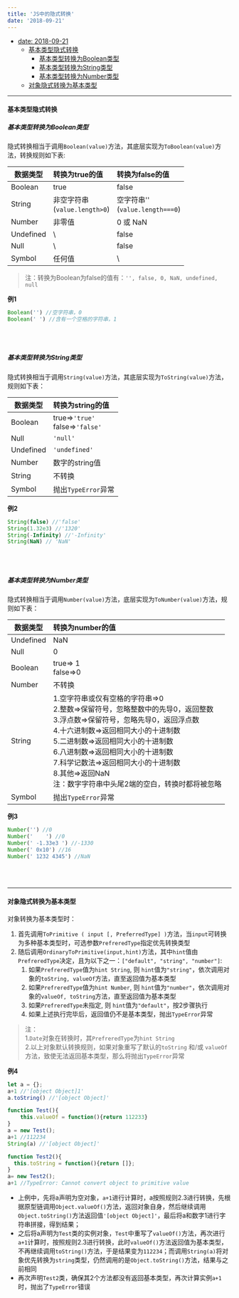 ```yaml
---
title: 'JS中的隐式转换'
date: '2018-09-21'
---
```


- [date: 2018-09-21](#date-2018-09-21)
    - [基本类型隐式转换](#基本类型隐式转换)
      - [基本类型转换为Boolean类型](#基本类型转换为boolean类型)
      - [基本类型转换为String类型](#基本类型转换为string类型)
      - [基本类型转换为Number类型](#基本类型转换为number类型)
    - [对象隐式转换为基本类型](#对象隐式转换为基本类型)
*****
#### 基本类型隐式转换
##### 基本类型转换为Boolean类型  

隐式转换相当于调用`Boolean(value)`方法，其底层实现为`ToBoolean(value)`方法，转换规则如下表:

| 数据类型  | 转换为true的值                   | 转换为false的值                    |
| --------- | :------------------------------- | :--------------------------------- |
| Boolean   | true                             | false                              |
| String    | 非空字符串<br>(`value.length>0`) | 空字符串''<br>(`value.length===0`) |
| Number    | 非零值                           | 0 或 NaN                           |
| Undefined | \\                               | false                              |
| Null      | \\                               | false                              |
| Symbol    | 任何值                           | \\                                 |
>注：转换为Boolean为false的值有：`'', false, 0, NaN, undefined, null`  

**例1**  
```javascript
Boolean('') //空字符串，0
Boolean(' ') //含有一个空格的字符串，1
```
<br><br>
##### 基本类型转换为String类型

隐式转换相当于调用`String(value)`方法，其底层实现为`ToString(value)`方法，规则如下表：

| 数据类型  | 转换为string的值                   |
| --------- | :--------------------------------- |
| Boolean   | true=>`'true'`<br>false=>`'false'` |
| Null      | `'null'`                           |
| Undefined | `'undefined'`                      |
| Number    | 数字的string值                     |
| String    | 不转换                             |
| Symbol    | 抛出`TypeError`异常                |
**例2**  
```javascript
String(false) //'false'
String(1.32e3) //'1320'
String(-Infinity) //'-Infinity'
String(NaN) // 'NaN'
```
<br><br>
##### 基本类型转换为Number类型

隐式转换相当于调用`Number(value)`方法，底层实现为`ToNumber(value)`方法，规则如下表：

| 数据类型  | 转换为number的值                                                                                                                                                                                                                                                                                                                                                |
| --------- | :-------------------------------------------------------------------------------------------------------------------------------------------------------------------------------------------------------------------------------------------------------------------------------------------------------------------------------------------------------------- |
| Undefined | NaN                                                                                                                                                                                                                                                                                                                                                             |
| Null      | 0                                                                                                                                                                                                                                                                                                                                                               |
| Boolean   | true=> 1<br>false=>0                                                                                                                                                                                                                                                                                                                                            |
| Number    | 不转换                                                                                                                                                                                                                                                                                                                                                          |
| String    | 1.空字符串或仅有空格的字符串=>0<br>2.整数=>保留符号，忽略整数中的先导0，返回整数<br>3.浮点数=>保留符号，忽略先导0，返回浮点数<br>4.十六进制数=>返回相同大小的十进制数<br>5.二进制数=>返回相同大小的十进制数<br>6.八进制数=>返回相同大小的十进制数<br>7.科学记数法=>返回相同大小的十进制数<br>8.其他=>返回NaN<br>注：数字字符串中头尾2端的空白，转换时都将被忽略 |
| Symbol    | 抛出`TypeError`异常                                                                                                                                                                                                                                                                                                                                             |

**例3**  
```javascript
Number('') //0
Number('    ') //0
Number(' -1.33e3 ') //-1330
Number(' 0x10') //16
Number(' 1232 4345') //NaN
```
<br><br>
***
#### 对象隐式转换为基本类型  
对象转换为基本类型时：
1. 首先调用`ToPrimitive ( input [, PreferredType] )`方法，当`input`可转换为多种基本类型时，可选参数`PrefreredType`指定优先转换类型  
2. 随后调用`OrdinaryToPrimitive(input,hint)`方法，其中`hint`值由`PrefreredType`决定，且为以下之一：`["default", "string", "number"]`:  
    1. 如果`PrefreredType`值为`hint String`, 则 `hint`值为`"string"`，依次调用对象的`toString, valueOf`方法，直至返回值为基本类型
    2. 如果`PrefreredType`值为`hint Number`, 则 `hint`值为`"number"`，依次调用对象的`valueOf, toString`方法，直至返回值为基本类型
    3. 如果`PrefreredType`未指定, 则 `hint`值为`"default"`，按2步骤执行
    4. 如果上述执行完毕后，返回值仍不是基本类型，抛出`TypeError`异常 
>注：  
> 1.`Date`对象在转换时，其`PrefreredType`为`hint String`  
> 2.以上对象默认转换规则，如果对象重写了默认的`toString` 和/或 `valueOf`方法，致使无法返回基本类型，那么将抛出`TypeError`异常

**例4**  
```javascript
let a = {};
a+1 //'[object Object]1'
a.toString() //'[object Object]'

function Test(){
    this.valueOf = function(){return 112233}
}
a = new Test();
a+1 //112234
String(a) //'[object Object]'

function Test2(){
  this.toString = function(){return []};
}
a= new Test2();
a+1 //TypeError: Cannot convert object to primitive value 
```
- 上例中，先将a声明为空对象，`a+1`进行计算时，a按照规则2.3进行转换，先根据原型链调用`Object.valueOf()`方法，返回对象自身，然后继续调用`Object.toString()`方法返回值`'[object Object]'`，最后将a和数字1进行字符串拼接，得到结果；  
- 之后将a声明为`Test`类的实例对象，`Test`中重写了`valueOf()`方法，再次进行`a+1`计算时，按照规则2.3进行转换，此时`valueOf()`方法返回值为基本类型，不再继续调用`toString()`方法，于是结果变为`112234`；而调用`String(a)`将对象优先转换为`string`类型，仍然调用的是`Object.toString()`方法，结果与之前相同
- 再次声明`Test2`类，确保其2个方法都没有返回基本类型，再次计算实例`a+1`时，抛出了`TypeError`错误
